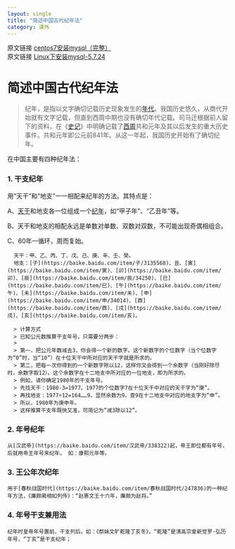```yaml
---
layout: single
title: "简述中国古代纪年法"
category: 课外
---
```


原文链接 [centos7安装mysql（完整）](https://www.cnblogs.com/lzhdonald/p/12511998.html)
<br>
原文链接 [Linux下安装mysql-5.7.24](https://www.cnblogs.com/lzhdonald/p/12511998.htm://www.jianshu.com/p/276d59cbc529)


# 简述中国古代纪年法

>  纪年，是指以文字确切记载历史现象发生的[年代](https://baike.baidu.com/item/年代/2168859)。我国历史悠久，从商代开始就有文字记载，但直到西周中期也没有确切年代记载。司马迁根据前人留下的资料，在《[史记](https://baike.baidu.com/item/史记/254522)》中明确记载了[西周](https://baike.baidu.com/item/西周/510056)共和元年及其以后发生的重大历史事件。共和元年即公元前841年。从这一年起，我国历史开始有了确切纪年。

在中国主要有四种纪年法：

### 1. 干支纪年
   用“天干”和“地支”一一相配来纪年的方法。其特点是：

   A、[天干](https://baike.baidu.com/item/天干)和地支各一位组成一个[纪年](https://baike.baidu.com/item/纪年)，如“甲子年”、“乙丑年”等。

   B、天干和地支的相配永远是单数对单数、双数对双数，不可能出现奇偶相组合。

   C、60年一循环，周而复始。

	  天干：甲、乙、丙、丁、戊、己、庚、辛、壬、癸。
	  地支：[子](https://baike.baidu.com/item/子/3135568)、丑、[寅](https://baike.baidu.com/item/寅)、[卯](https://baike.baidu.com/item/卯)、[辰](https://baike.baidu.com/item/辰/34250)、[巳](https://baike.baidu.com/item/巳)、[午](https://baike.baidu.com/item/午)、[未](https://baike.baidu.com/item/未)、[申](https://baike.baidu.com/item/申/34014)、[酉](https://baike.baidu.com/item/酉)、[戌](https://baike.baidu.com/item/戌)、[亥](https://baike.baidu.com/item/亥)。

	  > 计算方式
	  > 已知公元数推算干支年号，只需要分两步：
      >
      > 第一，把公元年数减去3，你会得一个新的数字。这个新数字的个位数字（当个位数字为“0”时，当“10”）在十位天干中所对应的天干字就是所求的。
	  > 第二，把每一次你得到的一个新数字除以12，这样你又会得到一个余数字（当刚好除尽时，余数字取12）。这个余数字在十二地支中所对应的一位地支，即为所求的。
	  > 例如，请你确定1980年的干支年号。
	  > 先找天干：1980-3=1977。1977的个位数字7在十位天干中对应的天干字为“庚”。
	  > 再找地支：1977÷12=164……9，显然余数为9，查9在十二地支中对应的地支字为“申”。
	  > 所以，1980年为庚申年。
	  > 这样推算干支年既快又准，可简记为“减3除以12”。

### 2. 年号纪年
	从[汉武帝](https://baike.baidu.com/item/汉武帝/338322)起，帝王即位都有年号，后就用帝王年号来纪年。 如：康熙元年等。

### 3. 王公年次纪年
	用于[春秋战国时代](https://baike.baidu.com/item/春秋战国时代/247836)的一种纪年方法，《廉颇蔺相如列传》：“赵惠文王十六年，廉颇为赵将。”

### 4. 年号干支兼用法
	纪年时皇帝年号置前，干支列后。如：《祭妹文旷乾隆丁亥冬》，“乾隆”是清高宗爱新觉罗·弘历年号，“丁亥”是干支纪年；
